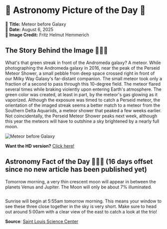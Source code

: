 # 🌌 Astronomy Picture of the Day 🌌
🔭 **Title:** Meteor before Galaxy  
📅 **Date:** August 6, 2025  
📸 **Image Credit:** 
Fritz
Helmut Hemmerich
  

## The Story Behind the Image 🧑‍🚀🔭
What's that green streak in front of the Andromeda galaxy? A meteor. While photographing the Andromeda galaxy in 2016, near the peak of the Perseid Meteor Shower, a small pebble from deep space crossed right in front of our Milky Way Galaxy's far-distant companion. The small meteor took only a fraction of a second to pass through this 10-degree field.  The meteor flared several times while braking violently upon entering Earth's atmosphere.  The green color was created, at least in part, by the meteor's gas glowing as it vaporized. Although the exposure was timed to catch a Perseid meteor, the orientation of the imaged streak seems a better match to a meteor from the Southern Delta Aquariids, a meteor shower that peaked a few weeks earlier.  Not coincidentally, the Perseid Meteor Shower peaks next week, although this year the meteors will have to outshine a sky brightened by a nearly full moon.

![Meteor before Galaxy](https://apod.nasa.gov/apod/image/2508/MeteorM31_hemmerich_960.jpg)

**Want the HD version?** [Click here!](https://apod.nasa.gov/apod/image/2508/MeteorM31_hemmerich_1948.jpg)

## Astronomy Fact of the Day 👩‍🚀🚀 (16 days offset since no new article has been published yet)
<p>Tomorrow morning, a very thin crescent moon will appear in between the planets Venus and Jupiter. The Moon will only be about 7% illuminated.</p>
<p><img src="https://www.slsc.org/wp-content/uploads/2025/07/jul-21.jpg" alt=""/></p>
<p>Sunrise will begin at 5:55am tomorrow morning. This means your window to see these three close together in the sky is very short. Make sure to head out around 5:00am with a clear view of the east to catch a look at the trio!</p>

**Source**: [Saint Louis Science Center](https://www.slsc.org/astronomy-fact-of-the-day-july-21-2025/)
